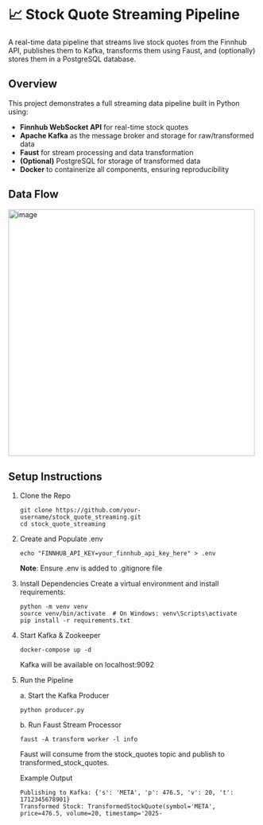 # 📈 Stock Quote Streaming Pipeline

A real-time data pipeline that streams live stock quotes from the Finnhub API, publishes them to Kafka, transforms them using Faust, and (optionally) stores them in a PostgreSQL database.

## Overview

This project demonstrates a full streaming data pipeline built in Python using:

- **Finnhub WebSocket API** for real-time stock quotes
- **Apache Kafka** as the message broker and storage for raw/transformed data
- **Faust** for stream processing and data transformation
- **(Optional)** PostgreSQL for storage of transformed data
- **Docker** to containerize all components, ensuring reproducibility

## Data Flow

<img width="496" alt="image" src="https://github.com/user-attachments/assets/4036fe7a-de61-4e1f-ad44-9433d1c4d74b" />

## Setup Instructions

1. Clone the Repo

    ```
    git clone https://github.com/your-username/stock_quote_streaming.git
    cd stock_quote_streaming
    ```

2. Create and Populate .env
   
    `echo "FINNHUB_API_KEY=your_finnhub_api_key_here" > .env`
    
    **Note**: Ensure .env is added to .gitignore file

3. Install Dependencies
    Create a virtual environment and install requirements:
    ```
    python -m venv venv
    source venv/bin/activate  # On Windows: venv\Scripts\activate
    pip install -r requirements.txt
    ```

4. Start Kafka & Zookeeper
   
    `docker-compose up -d`
    
    Kafka will be available on localhost:9092

5. Run the Pipeline

    a. Start the Kafka Producer
    
    `python producer.py`

    b. Run Faust Stream Processor

    `faust -A transform worker -l info`
    
    Faust will consume from the stock_quotes topic and publish to transformed_stock_quotes.

    Example Output
    
    ```
    Publishing to Kafka: {'s': 'META', 'p': 476.5, 'v': 20, 't': 1712345678901}
    Transformed Stock: TransformedStockQuote(symbol='META', price=476.5, volume=20, timestamp='2025-
    ```

